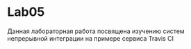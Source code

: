 # Lab05
Данная лабораторная работа посвящена изучению систем непрерывной интеграции на примере сервиса Travis CI
